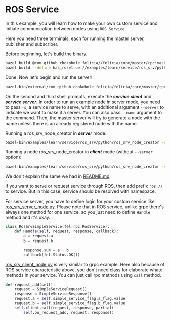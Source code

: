 # ROS Service

In this example, you will learn how to make your own custom service and initiate communication between nodes using `ROS Service`.

Here you need three terminals, each for running the master server, publisher and subscriber.

Before beginning, let's build the binary.

```bash
bazel build @com_github_chokobole_felicia//felicia/core/master/rpc:master_server_main
bazel build --define has_ros=true //examples/learn/service/ros_srv/python:ros_srv_node_creator
```

Done. Now let's begin and run the server!

```bash
bazel-bin/external/com_github_chokobole_felicia/felicia/core/master/rpc/master_server_main
```

On the second and third shell prompts, execute the ***service client*** and ***service server***. In order to run an example node in server mode, you need to pass `-s`, a service name to serve, with an additional argument `--server` to indicate we want to make it a server. You can also pass `--name` argument to the command. Then, the master server will try to generate a node with the name unless there is an already registered node with the name.

Running a ros_srv_node_creator in ***server*** mode:
```bash
bazel-bin/examples/learn/service/ros_srv/python/ros_srv_node_creator -s message --server
```

Running a node ros_srv_node_creator in ***client*** mode (without `--server` option):
```bash
bazel-bin/examples/learn/service/ros_srv/python/ros_srv_node_creator -s message -a 1 -b 2
```

We don't explain the same we had in [README.md](/examples/learn/service/grpc/python/README.md).

If you want to serve or request service through ROS, then add prefix `ros://` to service. But in this case, service should be resolved with namespace.

For service server, you have to define logic for your custom service like [ros_srv_server_node.py](ros_srv_server_node.py). Please note that in ROS service, unlike grpc there's always one method for one service, so you just need to define `Handle` method and it's okay.

```python
class RosSrvSimpleService(fel.rpc.RosService):
    def Handle(self, request, response, callback):
        a = request.a
        b = request.b

        response.sum = a + b
        callback(fel.Status.OK())
```

[ros_srv_client_node.py](ros_srv_client_node.py) is very similar to grpc example. Here also because of ROS service characteristic above, you don't need class for elaborate whate methods in your service. You can just call rpc methods using `call` method.

```python
def request_add(self):
    request = SimpleServiceRequest()
    response = SimpleServiceResponse()
    request.a = self.simple_service_flag.a_flag.value
    request.b = self.simple_service_flag.b_flag.value
    self.client.call(request, response, partial(
        self.on_request_add, request, response))
```
